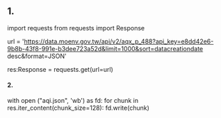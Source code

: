 ## 1.
import requests
from requests import Response

url = 'https://data.moenv.gov.tw/api/v2/aqx_p_488?api_key=e8dd42e6-9b8b-43f8-991e-b3dee723a52d&limit=1000&sort=datacreationdate desc&format=JSON'

res:Response = requests.get(url=url)

#### 2.
with open ("aqi.json", 'wb') as fd:
    for chunk in res.iter_content(chunk_size=128):
        fd.write(chunk)